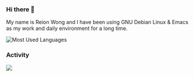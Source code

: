 ### Hi there 👋

My name is Reion Wong and I have been using GNU Debian Linux & Emacs as my work and daily environment for a long time.

![Most Used Languages](https://github-readme-stats.vercel.app/api/top-langs/?username=reionwong&layout=compact&langs_count=100&hide=HTML,TeX,Roff,Makefile,CSS,Gherkin,PHP,Perl,CMake,QMake)

### Activity

![](https://github-profile-summary-cards.vercel.app/api/cards/profile-details?username=reionwong&theme=zenburn)
